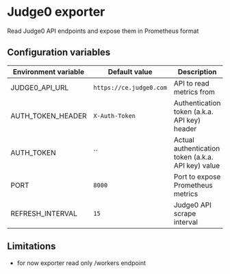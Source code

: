 Judge0 exporter
===============

Read Judge0 API endpoints and expose them in Prometheus format

Configuration variables
-----------------------

| Environment variable | Default value | Description |
|-|-|-|
| JUDGE0_API_URL | `https://ce.judge0.com` | API to read metrics from |
| AUTH_TOKEN_HEADER | `X-Auth-Token` | Authentication token (a.k.a. API key) header |
| AUTH_TOKEN | `` | Actual authentication token (a.k.a. API key) value |
| PORT | `8000` | Port to expose Prometheus metrics |
| REFRESH_INTERVAL | `15` | Judge0 API scrape interval |

Limitations
-----------

* for now exporter read only /workers endpoint
